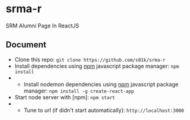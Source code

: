 # srma-r
 SRM Alumni Page In ReactJS
## Document
* Clone this repo: ``` git clone https://github.com/s01k/srma-r ```
* Install dependencies using [npm](https://www.npmjs.com/) javascript package manager: ``` npm install ```
* * Install nodemon dependencies using [npm](https://www.npmjs.com/) javascript package manager: ``` npm install -g create-react-app ```
* Start node server with [npm]: ``` npm start ``` 
* * Tune to url (if didn't start automatically): ``` http://localhost:3000 ```
